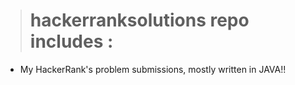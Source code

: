 ># hackerranksolutions repo includes :
 * My HackerRank's problem submissions, mostly written in JAVA!!
